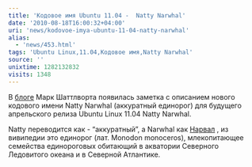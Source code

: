 ```yaml
---
title: 'Кодовое имя Ubuntu 11.04 -  Natty Narwhal'
date: '2010-08-18T16:00:32+04:00'
uri: 'news/kodovoe-imya-ubuntu-11-04-natty-narwhal'
alias: 
  - 'news/453.html'
tags: 'Ubuntu Linux,11.04,Кодовое имя,Natty Narwhal'
source: ''
unixtime: 1282132832
visits: 1348
---
```

В [блоге](http://www.markshuttleworth.com/archives/478) Марк Шаттлворта появилась заметка с описанием нового кодового имени Natty Narwhal (аккуратный единорог) для будущего апрельского релиза Ubuntu Linux 11.04 Natty Narwhal.

Natty переводится как - “аккуратный”, а Narwhal как [Нарвал](http://ru.wikipedia.org/wiki/%D0%9D%D0%B0%D1%80%D0%B2%D0%B0%D0%BB "Natty Narwhal") , из вивипедии это единорог (лат. Monodon monoceros), млекопитающее семейства единороговых обитающий в акватории Северного Ледовитого океана и в Северной Атлантике.
